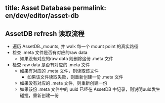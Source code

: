 title: Asset Database
permalink: en/dev/editor/asset-db
---

## AssetDB refresh 读取流程

 - 遍历 AssetDB._mounts, 并 walk 每一个 mount point 的真实路径
 - 检查 .meta 文件是否有对应的raw data
   - 如果没有对应的raw data 则删除这份 .meta 文件
 - 检查 raw data 是否有对应的 .meta 文件
   - 如果有对应的 .meta 文件，则读取该文件
     - 如果该文件读取失败，则重新创建一份 .meta 文件
   - 如果没有对应的 .meta 文件，则重新创建一份
   - 如果该份 .meta 文件中的 uuid 已经在 AssetDB 中记录，则说明uuid发生碰撞，重新创建一份
